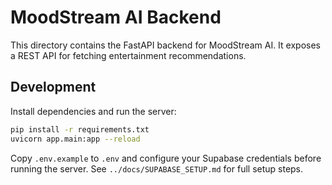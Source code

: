 # MoodStream AI Backend

This directory contains the FastAPI backend for MoodStream AI. It exposes a REST API for fetching entertainment recommendations.

## Development

Install dependencies and run the server:

```bash
pip install -r requirements.txt
uvicorn app.main:app --reload
```

Copy `.env.example` to `.env` and configure your Supabase credentials before
running the server. See `../docs/SUPABASE_SETUP.md` for full setup steps.
